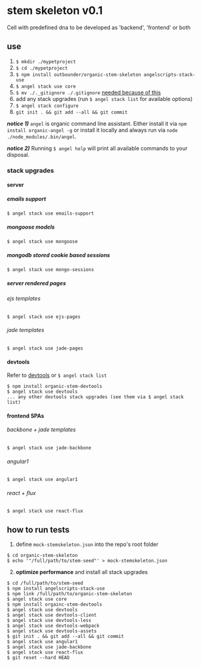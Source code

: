 # stem skeleton v0.1

Cell with predefined dna to be developed as 'backend', 'frontend' or both

## use

1. `$ mkdir ./mypetproject`
1. `$ cd ./mypetproject`
1. `$ npm install outbounder/organic-stem-skeleton angelscripts-stack-use`
1. `$ angel stack use core`
1. `$ mv ./._gitignore ./.gitignore` [needed because of this](https://github.com/npm/npm/issues/11061)
1. add any stack upgrades (run `$ angel stack list` for available options)
1. `$ angel stack configure`
1. `git init . && git add --all && git commit`

___notice 1)___
`angel` is organic command line assistant.
Either install it via `npm install organic-angel -g` or install it locally and always run via `node ./node_modules/.bin/angel`.

___notice 2)___
Running `$ angel help` will print all available commands to your disposal.

### stack upgrades

#### server

##### emails support

    $ angel stack use emails-support

##### mongoose models

    $ angel stack use mongoose

##### mongodb stored cookie based sessions

    $ angel stack use mongo-sessions

##### server rendered pages

###### ejs templates

    $ angel stack use ejs-pages

###### jade templates

    $ angel stack use jade-pages

#### devtools

Refer to [devtools](https://github.com/outbounder/organic-stem-devtools) or `$ angel stack list`

    $ npm install organic-stem-devtools
    $ angel stack use devtools
    ... any other devtools stack upgrades (see them via $ angel stack list)

#### frontend SPAs

###### backbone + jade templates

    $ angel stack use jade-backbone

###### angular1

    $ angel stack use angular1

###### react + flux

    $ angel stack use react-flux


## how to run tests

1. define `mock-stemskeleton.json` into the repo's root folder

  ```
  $ cd organic-stem-skeleton
  $ echo '"/full/path/to/stem-seed"' > mock-stemskeleton.json
  ```

2. **optimize performance** and install all stack upgrades

  ```
  $ cd /full/path/to/stem-seed
  $ npm install angelscripts-stack-use
  $ npm link /full/path/to/organic-stem-skeleton
  $ angel stack use core
  $ npm install orgainc-stem-devtools
  $ angel stack use devtools
  $ angel stack use devtools-client
  $ angel stack use devtools-less
  $ angel stack use devtools-webpack
  $ angel stack use devtools-assets
  $ git init . && git add --all && git commit
  $ angel stack use angular1
  $ angel stack use jade-backbone
  $ angel stack use react-flux
  $ git reset --hard HEAD
  ```
